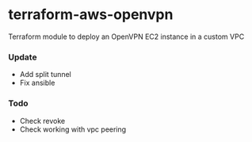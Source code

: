 # terraform-aws-openvpn
Terraform module to deploy an OpenVPN EC2 instance in a custom VPC

### Update
* Add split tunnel
* Fix ansible

### Todo
* Check revoke
* Check working with vpc peering